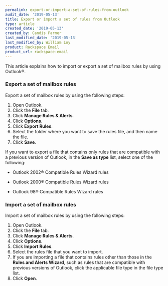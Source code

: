 ```yaml
---
permalink: export-or-import-a-set-of-rules-from-outlook
audit_date: '2019-05-13'
title: Export or import a set of rules from Outlook
type: article
created_date: '2019-05-13'
created_by: Candis Farmer
last_modified_date: '2019-05-13'
last_modified_by: William Loy
product: Rackspace Email
product_url: rackspace-email
---
```


This article explains how to import or export a set of mailbox rules by using Outlook&reg;.

### Export a set of mailbox rules

Export a set of mailbox rules by using the following steps:

1. Open Outlook.
2. Click the **File** tab.
3. Click **Manage Rules & Alerts**.
4. Click **Options**.
5. Click **Export Rules**.
6. Select the folder where you want to save the rules file, and then name the file.
7. Click **Save**.

If you want to export a file that contains only rules that are compatible with a previous version of Outlook, in the **Save as type** list, select one of the following:

 - Outlook 2002&reg; Compatible Rules Wizard rules

 - Outlook 2000&reg; Compatible Rules Wizard rules
 
 - Outlook 98&reg; Compatible Rules Wizard rules

### Import a set of mailbox rules

Import a set of mailbox rules by using the following steps:

1. Open Outlook.
2. Click the **File** tab.
3. Click **Manage Rules & Alerts**.
4. Click **Options**.
5. Click **Import Rules**.
6. Select the rules file that you want to import.
7. If you are importing a file that contains rules other than those in the **Rules and Alerts Wizard**, such as rules that are compatible with previous versions of Outlook, click the applicable file type in the file type list.
8. Click **Open**.
